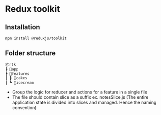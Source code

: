 # Redux toolkit

## Installation

`npm install @reduxjs/toolkit`

## Folder structure

```txt
📦rtk
┣ 📂app
┣ 📂features
┃ ┣ 📂cakes
┃ ┗ 📂icecream
```

- Group the logic for reducer and actions for a feature in a single file
- The file should contain slice as a suffix ex. notesSlice.js (The entire application state is divided into slices and managed. Hence the naming convention)
